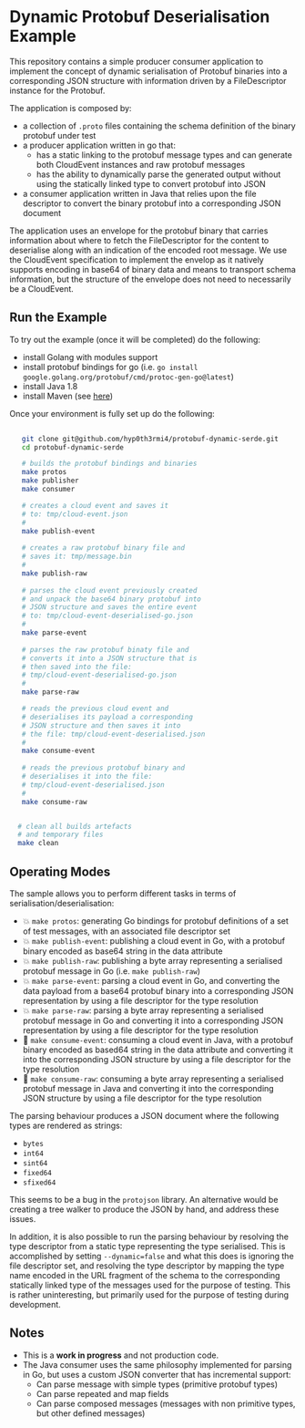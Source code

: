 # Dynamic Protobuf Deserialisation Example

This repository contains a simple producer consumer application to implement the concept of dynamic serialisation of Protobuf binaries into a corresponding JSON structure with information driven by a FileDescriptor instance for the Protobuf.

The application is composed by:
- a collection of `.proto` files containing the schema definition of the binary protobuf under test
- a producer application written in go that:
  - has a static linking to the protobuf message types and can generate both CloudEvent instances and raw protobuf messages
  - has the ability to dynamically parse the generated output without using the statically linked type to convert protobuf into JSON
- a consumer application written in Java that relies upon the file descriptor to convert the binary protobuf into a corresponding JSON document

The application uses an envelope for the protobuf binary that carries information about where to fetch the FileDescriptor for the content to deserialise along with an indication of the encoded root message. We use the CloudEvent specification to implement the envelop as it natively supports encoding in base64 of binary data and means to transport schema information, but the structure of the envelope does not need to necessarily be a CloudEvent.


## Run the Example


To try out the example (once it will be completed) do the following:

- install Golang with modules support
- install protobuf bindings for go (i.e. `go install google.golang.org/protobuf/cmd/protoc-gen-go@latest`)
- install Java 1.8
- install Maven (see [here](https://maven.apache.org/install.html))


Once your environment is fully set up do the following:

```bash
    
   git clone git@github.com/hyp0th3rmi4/protobuf-dynamic-serde.git 
   cd protobuf-dynamic-serde

   # builds the protobuf bindings and binaries
   make protos
   make publisher
   make consumer

   # creates a cloud event and saves it 
   # to: tmp/cloud-event.json
   #
   make publish-event
   
   # creates a raw protobuf binary file and
   # saves it: tmp/message.bin
   #
   make publish-raw
   
   # parses the cloud event previously created
   # and unpack the base64 binary protobuf into
   # JSON structure and saves the entire event
   # to: tmp/cloud-event-deserialised-go.json
   #
   make parse-event
   
   # parses the raw protobuf binaty file and 
   # converts it into a JSON structure that is
   # then saved into the file:
   # tmp/cloud-event-deserialised-go.json
   #
   make parse-raw

   # reads the previous cloud event and
   # deserialises its payload a corresponding
   # JSON structure and then saves it into
   # the file: tmp/cloud-event-deserialised.json
   #
   make consume-event
   
   # reads the previous protobuf binary and
   # deserialises it into the file:
   # tmp/cloud-event-deserialised.json
   #
   make consume-raw


  # clean all builds artefacts
  # and temporary files
  make clean

```

## Operating Modes

The sample allows you to perform different tasks in terms of serialisation/deserialisation:

- 💥 `make protos`: generating Go bindings for protobuf definitions of a set of test messages, with an associated file descriptor set 
- 💥 `make publish-event`: publishing a cloud event in Go, with a protobuf binary encoded as base64 string in the data attribute
- 💥 `make publish-raw`: publishing a byte array representing a serialised protobuf message in Go (i.e. `make publish-raw`)
- 💥 `make parse-event`: parsing a cloud event in Go, and converting the data payload from a base64 protobuf binary into a corresponding JSON representation by using a file descriptor for the type resolution 
- 💥 `make parse-raw`: parsing a byte array representing a serialised protobuf message in Go and converting it into a corresponding JSON representation by using a file descriptor for the type resolution
- 🚧 `make consume-event`: consuming a cloud event in Java, with a protobuf binary encoded as based64 string in the data attribute and converting it into the corresponding JSON structure by using a file descriptor for the type resolution
- 🚧 `make consume-raw`: consuming a byte array representing a serialised protobuf message in Java and converting it into the corresponding JSON structure by using a file descriptor for the type resolution

The parsing behaviour produces a JSON document where the following types are rendered as strings:

- `bytes`
- `int64` 
- `sint64`
- `fixed64`
- `sfixed64`

This seems to be a bug in the `protojson` library. An alternative would be creating a tree walker to produce the JSON by hand, and address these issues.

In addition, it is also possible to run the parsing behaviour by resolving the type descriptor from a static type representing the type serialised. This is accomplished by setting `--dynamic=false` and what this does is ignoring the file descriptor set, and resolving the type descriptor by mapping the type name encoded in the URL fragment of the schema to the corresponding statically linked type of the messages used for the purpose of testing. This is rather uninteresting, but primarily used for the purpose of testing during development.

## Notes

- This is a __work in progress__ and not production code. 
- The Java consumer uses the same philosophy implemented for parsing in Go, but uses a custom JSON converter that has incremental support:
  - Can parse message with simple types (primitive protobuf types)
  - Can parse repeated and map fields
  - Can parse composed messages (messages with non primitive types, but other defined messages)


